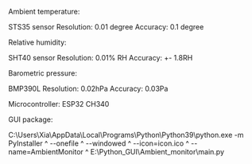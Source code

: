 Ambient temperature:

STS35 sensor
Resolution: 0.01 degree
Accuracy: 0.1 degree

 
Relative humidity:

SHT40 sensor
Resolution: 0.01% RH
Accuracy: +- 1.8RH
       
Barometric pressure:

BMP390L
Resolution: 0.02hPa
Accuracy: 0.03Pa

Microcontroller: ESP32 CH340

GUI package:

C:\Users\Xia\AppData\Local\Programs\Python\Python39\python.exe -m PyInstaller ^
--onefile ^
--windowed ^
--icon=icon.ico ^
--name=AmbientMonitor ^
E:\Python_GUI\Ambient_monitor\main.py
